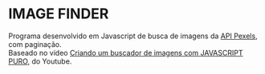 # IMAGE FINDER

Programa desenvolvido em Javascript de busca de imagens da [API Pexels](https://www.pexels.com/), com paginação.<br />
Baseado no vídeo [Criando um buscador de imagens com JAVASCRIPT PURO](https://www.youtube.com/watch?v=68xmiDA568E), do Youtube.<br/>
<br />

[](https://github.com/luiizsilverio/ImageFinder/blob/main/assets/images/tela1.png)
[](https://github.com/luiizsilverio/ImageFinder/blob/main/assets/images/tela2.png)
